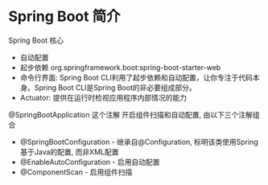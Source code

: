 # Spring Boot 简介

Spring Boot 核心

- 自动配置
- 起步依赖 org.springframework.boot:spring-boot-starter-web
- 命令行界面: Spring Boot CLI利用了起步依赖和自动配置，让你专注于代码本身。Spring Boot CLI是Spring Boot的非必要组成部分。
- Actuator: 提供在运行时检视应用程序内部情况的能力


@SpringBootApplication 这个注解 开启组件扫描和自动配置, 由以下三个注解组合
    
- @SpringBootConfiguration - 继承自@Configuration, 标明该类使用Spring基于Java的配置, 而非XML配置
- @EnableAutoConfiguration - 启用自动配置
- @ComponentScan           - 启用组件扫描